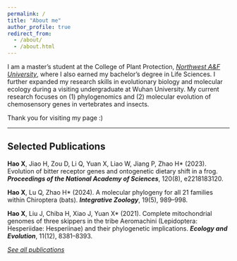 ```yaml
---
permalink: /
title: "About me"
author_profile: true
redirect_from: 
  - /about/
  - /about.html
---
```


I am a master’s student at the College of Plant Protection, _[Northwest A&F University](https://www.nwafu.edu.cn/)_, where I also earned my bachelor’s degree in Life Sciences. I further expanded my research skills in evolutionary biology and molecular ecology during a visiting undergraduate at Wuhan University. My current research focuses on (1) phylogenomics and (2) molecular evolution of chemosensory genes in vertebrates and insects.  

Thank you for visiting my page :)  

---

## Selected Publications
**Hao X**, Jiao H, Zou D, Li Q, Yuan X, Liao W, Jiang P, Zhao H* (2023). Evolution of bitter receptor genes and ontogenetic dietary shift in a frog. _**Proceedings of the National Academy of Sciences**_, 120(8), e2218183120.  

**Hao X**, Lu Q, Zhao H* (2024). A molecular phylogeny for all 21 families within Chiroptera (bats). _**Integrative Zoology**_, 19(5), 989–998.  

**Hao X**, Liu J, Chiba H, Xiao J, Yuan X* (2021). Complete mitochondrial genomes of three skippers in the tribe Aeromachini (Lepidoptera: Hesperiidae: Hesperiinae) and their phylogenetic implications. _**Ecology and Evolution**_, 11(12), 8381–8393.  

[_See all publications_](https://xiangyu-hao.github.io/publications/)
